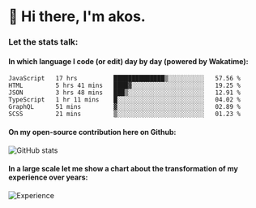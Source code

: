 # 👋 Hi there, I'm akos. 


### Let the stats talk:


#### In which language I code (or edit) day by day (powered by Wakatime): 

<!--START_SECTION:waka-->

```text
JavaScript   17 hrs          ██████████████▒░░░░░░░░░░   57.56 %
HTML         5 hrs 41 mins   ████▓░░░░░░░░░░░░░░░░░░░░   19.25 %
JSON         3 hrs 48 mins   ███▒░░░░░░░░░░░░░░░░░░░░░   12.91 %
TypeScript   1 hr 11 mins    █░░░░░░░░░░░░░░░░░░░░░░░░   04.02 %
GraphQL      51 mins         ▓░░░░░░░░░░░░░░░░░░░░░░░░   02.89 %
SCSS         21 mins         ▒░░░░░░░░░░░░░░░░░░░░░░░░   01.23 %
```

<!--END_SECTION:waka-->

#### On my open-source contribution here on Github:
 
![GitHub stats](https://github-readme-stats.vercel.app/api?username=akosbalasko)

#### In a large scale let me show a chart about the transformation of my experience over years:   

![Experience](https://cr-skills-chart-widget.azurewebsites.net/api/api?username=akosbalasko)
